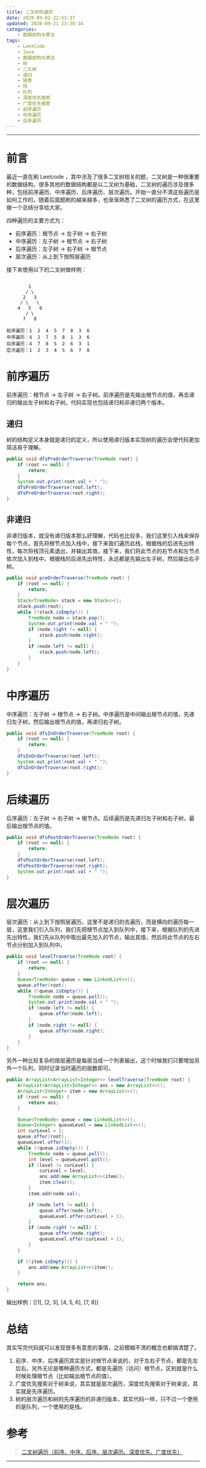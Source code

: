 ```yaml
---
title: 二叉树的遍历
date: 2020-09-02 22:51:37
updated: 2020-09-21 23:30:34
categories:
    - 数据结构与算法
tags:
    - LeetCode
    - Java
    - 数据结构与算法
    - 树
    - 二叉树
    - 递归
    - 链表
    - 栈
    - 队列
    - 深度优先搜索
    - 广度优先搜索
    - 前序遍历
    - 中序遍历
    - 后序遍历
---
```

---

# 前言

最近一直在刷 Leetcode ，其中涉及了很多二叉树相关的题，二叉树是一种很重要的数据结构，很多其他的数据结构都是以二叉树为基础，二叉树的遍历涉及很多种，包括前序遍历、中序遍历、后序遍历、层次遍历。开始一直分不清这些遍历是如何工作的，随着后面题刷的越来越多，也渐渐熟悉了二叉树的遍历方式，在这里做一个总结分享给大家。

四种遍历的主要方式为：

* 前序遍历：根节点 -> 左子树 -> 右子树
* 中序遍历：左子树 -> 根节点 -> 右子树
* 后序遍历：左子树 -> 右子树 -> 根节点
* 层次遍历：从上到下按照层遍历

接下来使用以下的二叉树做样例：
```

        1
       / \
      2   3
     / \   \
    4   5   6
       / \
      7   8

前序遍历：1  2  4  5  7  8  3  6 
中序遍历：4  2  7  5  8  1  3  6
后序遍历：4  7  8  5  2  6  3  1
层次遍历：1  2  3  4  5  6  7  8
```

<!-- more -->

# 前序遍历

前序遍历：根节点 -> 左子树 -> 右子树。前序遍历是先输出根节点的值，再去递归的输出左子树和右子树。代码实现也包括递归和非递归两个版本。

## 递归

树的结构定义本身就是递归的定义，所以使用递归版本实现树的遍历会使代码更加简洁易于理解。

```java
public void dfsPreOrderTraverse(TreeNode root) {
    if (root == null) {
        return;
    }
    System.out.print(root.val + " ");
    dfsPreOrderTraverse(root.left);
    dfsPreOrderTraverse(root.right);
}
```

## 非递归

非递归版本，就没有递归版本那么好理解，代码也比较多，我们这里引入栈来保存每个节点，首先将根节点加入栈中，接下来我们遍历此栈，根据栈的后进先出特性，每次将栈顶元素退出，并输出其值，接下来，我们将此节点的右节点和左节点依次加入到栈中，根据栈的后进先出特性，永远都是先输出左子树，然后输出右子树。

```java
public void preOrderTraverse(TreeNode root) {
    if (root == null) {
        return;
    }
    Stack<TreeNode> stack = new Stack<>();
    stack.push(root);
    while (!stack.isEmpty()) {
        TreeNode node = stack.pop();
        System.out.print(node.val + " ");
        if (node.right != null) {
            stack.push(node.right);
        }
        if (node.left != null) {
            stack.push(node.left);
        }
    }
}
```

# 中序遍历

中序遍历：左子树 -> 根节点 -> 右子树。中序遍历是中间输出根节点的值，先递归左子树，然后输出根节点的值，再递归右子树。

```java
public void dfsInOrderTraverse(TreeNode root) {
    if (root == null) {
        return;
    }
    dfsInOrderTraverse(root.left);
    System.out.print(root.val + " ");
    dfsInOrderTraverse(root.right);
}
```

# 后续遍历

后序遍历：左子树 -> 右子树 -> 根节点。后续遍历是先递归左子树和右子树，最后输出根节点的值。

```java
public void dfsPostOrderTraverse(TreeNode root) {
    if (root == null) {
        return;
    }
    dfsPostOrderTraverse(root.left);
    dfsPostOrderTraverse(root.right);
    System.out.print(root.val + " ");
}
```

# 层次遍历

层次遍历：从上到下按照层遍历。这里不是递归的去遍历，而是横向的遍历每一层，这里我们引入队列，我们先把根节点加入到队列中，接下来，根据队列的先进先出特性，我们先从队列中取出最先加入的节点，输出其值，然后将此节点的左右节点分别加入到队列中。

```java
public void levelTraverse(TreeNode root) {
    if (root == null) {
        return;
    }
    Queue<TreeNode> queue = new LinkedList<>();
    queue.offer(root);
    while (!queue.isEmpty()) {
        TreeNode node = queue.poll();
        System.out.print(node.val + " ");
        if (node.left != null) {
            queue.offer(node.left);
        }
        if (node.right != null) {
            queue.offer(node.right);
        }
    }
}
```

另外一种比较复杂的按层遍历是每层当成一个列表输出，这个时候我们只要增加另外一个队列，同时记录当时遍历的层数即可。

```java
public ArrayList<ArrayList<Integer>> levelTraverse(TreeNode root) {
    ArrayList<ArrayList<Integer>> ans = new ArrayList<>();
    ArrayList<Integer> item = new ArrayList<>();
    if (root == null) {
        return ans;
    }

    Queue<TreeNode> queue = new LinkedList<>();
    Queue<Integer> queueLevel = new LinkedList<>();
    int curLevel = 1;
    queue.offer(root);
    queueLevel.offer(1);
    while (!queue.isEmpty()) {
        TreeNode node = queue.poll();
        int level = queueLevel.poll();
        if (level != curLevel) {
            curLevel = level;
            ans.add(new ArrayList<>(item));
            item.clear();
        }
        item.add(node.val);

        if (node.left != null) {
            queue.offer(node.left);
            queueLevel.offer(curLevel + 1);
        }
        if (node.right != null) {
            queue.offer(node.right);
            queueLevel.offer(curLevel + 1);
        }
    }

    if (!item.isEmpty()) {
        ans.add(new ArrayList<>(item));
    }

    return ans;
}
```

输出样例：[\[1\], [2, 3], [4, 5, 6], [7, 8]]

# 总结

其实写完代码就可以发现很多有意思的事情，之前模糊不清的概念也都搞清楚了。

1. 前序、中序、后序遍历其实是针对根节点来说的，对于左右子节点，都是先左后右。另外无论是哪种遍历方式，都是先遍历（访问）根节点，区别就是什么时候处理根节点（比如输出根节点的值）。
2. 广度优先搜索对于树来说，其实就是层次遍历，深度优先搜索对于树来说，其实就是先序遍历。
3. 树的层次遍历和树的先序遍历的非递归版本，其实代码一样，只不过一个使用的是队列，一个使用的是栈。

# 参考

> [二叉树遍历（前序、中序、后序、层次遍历、深度优先、广度优先）][1]

---

[1]: https://blog.csdn.net/My_Jobs/article/details/43451187 "二叉树遍历（前序、中序、后序、层次遍历、深度优先、广度优先）"
